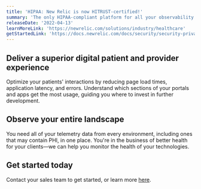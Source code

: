 ```yaml
---
title: 'HIPAA: New Relic is now HITRUST-certified!'
summary: 'The only HIPAA-compliant platform for all your observability data'
releaseDate: '2022-04-13'
learnMoreLink: 'https://newrelic.com/solutions/industry/healthcare'
getStartedLink: 'https://docs.newrelic.com/docs/security/security-privacy/compliance/hipaa-readiness-new-relic/'
---
```


## Deliver a superior digital patient and provider experience

Optimize your patients' interactions by reducing page load times, application latency, and errors. Understand which sections of your portals and apps get the most usage, guiding you where to invest in further development.

## Observe your entire landscape

You need all of your telemetry data from every environment, including ones that may contain PHI, in one place. You're in the business of better health for your clients&#8212;we can help you monitor the health of your technologies.

## Get started today

Contact your sales team to get started, or learn more [here](https://docs.newrelic.com/docs/security/security-privacy/compliance/hipaa-readiness-new-relic/).